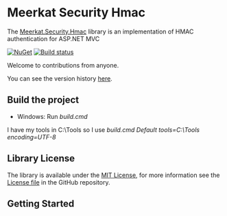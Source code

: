 Meerkat Security Hmac
=====================

The [Meerkat.Security.Hmac](https://www.nuget.org/packages/Meerkat.Security.Hmac/) library is an implementation of HMAC authentication for ASP.NET MVC

[![NuGet](https://img.shields.io/nuget/v/Meerkat.Security.Hmac.svg)](https://www.nuget.org/packages/Meerkat.Security.Hmac/) 
[![Build status](https://ci.appveyor.com/api/projects/status/3a3t90hixblfii3p/branch/master?svg=true)](https://ci.appveyor.com/project/PaulHatcher/Meerkat.Security.Hmac/branch/master)


Welcome to contributions from anyone.

You can see the version history [here](RELEASE_NOTES.md).

## Build the project
* Windows: Run *build.cmd*

I have my tools in C:\Tools so I use *build.cmd Default tools=C:\Tools encoding=UTF-8*

## Library License

The library is available under the [MIT License](http://en.wikipedia.org/wiki/MIT_License), for more information see the [License file][1] in the GitHub repository.

 [1]: https://github.com/phatcher/Meerkat.Security.Hmac/blob/master/License.md

## Getting Started

